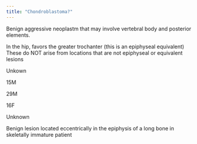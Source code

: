 ```yaml
---
title: "Chondroblastoma?"
---
```

Benign aggressive neoplastm that may involve vertebral body and posterior elements.

In the hip, favors the greater trochanter (this is an epiphyseal equivalent)
These do NOT arise from locations that are not epiphyseal or equivalent lesions

Unkown

15M

29M

16F

Unknown

Benign lesion located eccentrically in the epiphysis of a long bone in skeletally immature patient

